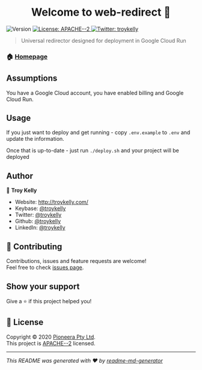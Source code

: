 <h1 align="center">Welcome to web-redirect 👋</h1>
<p>
  <img alt="Version" src="https://img.shields.io/badge/version-1.0.0-blue.svg?cacheSeconds=2592000" />
  <a href="http://www.apache.org/licenses/LICENSE-2.0" target="_blank">
    <img alt="License: APACHE--2" src="https://img.shields.io/badge/License-APACHE--2-yellow.svg" />
  </a>
  <a href="https://twitter.com/troykelly" target="_blank">
    <img alt="Twitter: troykelly" src="https://img.shields.io/twitter/follow/troykelly.svg?style=social" />
  </a>
</p>

> Universal redirector designed for deployment in Google Cloud Run

### 🏠 [Homepage](https://github.com/Pioneera/web-redirect)

## Assumptions

You have a Google Cloud account, you have enabled billing and Google Cloud Run.

## Usage

If you just want to deploy and get running - copy `.env.example` to `.env` and update the information.

Once that is up-to-date - just run `./deploy.sh` and your project will be deployed

## Author

👤 **Troy Kelly**

* Website: http://troykelly.com/
* Keybase: [@troykelly](https://keybase.io/troykelly)
* Twitter: [@troykelly](https://twitter.com/troykelly)
* Github: [@troykelly](https://github.com/troykelly)
* LinkedIn: [@troykelly](https://linkedin.com/in/troykelly)

## 🤝 Contributing

Contributions, issues and feature requests are welcome!<br />Feel free to check [issues page](https://github.com/Pioneera/web-redirect/issues). 

## Show your support

Give a ⭐️ if this project helped you!

## 📝 License

Copyright © 2020 [Pioneera Pty Ltd](https://github.com/Pioneera).<br />
This project is [APACHE--2](http://www.apache.org/licenses/LICENSE-2.0) licensed.

***
_This README was generated with ❤️ by [readme-md-generator](https://github.com/kefranabg/readme-md-generator)_